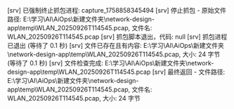 [srv] 已强制终止抓包进程: capture_1758858345494
[srv] 停止抓包 - 原始文件路径: E:\学习\AI\AiOps\新建文件夹\network-design-app\temp\WLAN_20250926T114545.pcap, 文件名: WLAN_20250926T114545.pcap
[srv] 抓包脚本退出，代码: null
[srv] 抓包进程已退出 (等待了 0.1 秒)
[srv] 文件已存在且有内容: E:\学习\AI\AiOps\新建文件夹\network-design-app\temp\WLAN_20250926T114545.pcap, 大小: 24 字节 (等待了 0.1 秒)
[srv] 文件检查完成: E:\学习\AI\AiOps\新建文件夹\network-design-app\temp\WLAN_20250926T114545.pcap
[srv] 最终返回 - 文件路径: E:\学习\AI\AiOps\新建文件夹\network-design-app\temp\WLAN_20250926T114545.pcap, 文件名: WLAN_20250926T114545.pcap, 大小: 24 字节